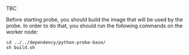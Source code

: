 TBC

Before starting probe, you should build the image that will be used by the probe.
In order to do that, you should run the following commands on the worker node:

```
cd ../../dependency/python-probe-base/
sh build.sh
```
